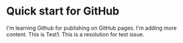 # Quick start for GitHub
I'm learning Github for publishing on GitHub pages.
I'm adding more content.
This is Test1.
This is a resolution for test issue.
